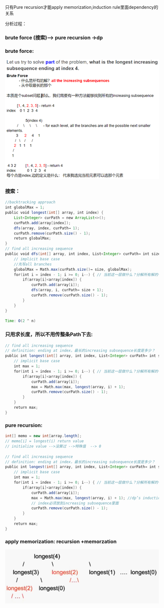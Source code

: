只有Pure recursion才能apply memorization,induction rule里面dependency的关系





分析过程：

### brute force (搜索)-->  pure recursion ->dp

### brute force:

![alt txt](https://raw.githubusercontent.com/corykingsf/hack-system-design-pixel/main/imgSnipaste_2021-06-24_20-40-56.png)



### 搜索：

```java
//backtracking approach
int‌‌ globalMax‌‌ = ‌‌1;‌‌
public‌‌ void‌‌ longest(int[]‌‌ array, ‌‌int‌‌ index)‌‌ {‌‌
	List<Integer> ‌‌curPath‌‌ = ‌‌new‌‌ ArrayList<>();‌‌
	curPath.add(array[index]);‌‌
	dfs(array, ‌‌index, ‌‌‌curPath‌‌‌→‌‌ 1);‌‌
	curPath.remove(curPath.size()‌‌ - ‌‌1);‌‌
	return‌‌ globalMax;‌‌
}‌‌
//‌ ‌find‌ ‌all‌ ‌increasing‌ ‌sequence‌ ‌
public‌‌ void‌‌ dfs(int[]‌‌ array, ‌‌int‌‌ index, ‌‌‌List<Integer> ‌‌curPath‌‌‌→‌‌‌ int‌‌ size‌)‌‌ {‌‌‌ //‌ ‌当‌前‌subsequence‌的‌长‌度‌ ‌
	//‌ ‌implicit‌ ‌base‌ ‌case‌ ‌
	//先写all branches
	globalMax‌‌ = ‌‌Math.max(‌curPath.size()‌‌‌→‌‌ size, ‌‌globalMax);‌‌‌
	for‌‌(int‌‌ i‌‌ = ‌‌index‌‌ - ‌‌1;‌‌ i‌‌ >= ‌‌0;‌‌ i--)‌‌ {‌‌ //‌ ‌当‌前‌这‌一‌层‌做‌什‌么？‌分‌解‌所‌有‌解‌的‌一‌种‌方‌法‌ ‌
		if‌‌(array[i]‌‌<‌‌array[index])‌‌ {‌‌
			curPath.add(array[i]);‌‌
			dfs(array, ‌‌i, ‌‌‌curPath‌‌‌→‌‌ size‌‌‌ + ‌‌1‌);‌‌
			curPath.remove(curPath.size()‌‌ - ‌‌1);‌‌
		}‌‌
	}‌‌
}‌‌

Time: ‌‌O(2 ^ n)‌‌
```

### 只用求长度，所以不用传整条Path下去:


```java
//‌ ‌find‌ ‌all‌ ‌increasing‌ ‌sequence‌ ‌
//‌ ‌definition:‌ ‌ending‌ ‌at‌ ‌index‌，‌最‌长‌的‌increasing‌ ‌subsequence‌长‌度‌是‌多‌少？‌  ‌subarray[0,‌ ‌index]‌ ‌
public‌‌ int‌‌ longest(int[]‌‌ array, ‌‌int‌‌ index, ‌‌‌List<Integer> ‌‌curPath‌‌→‌‌ int‌‌ size‌)‌‌ {‌‌‌ //‌ ‌pure‌ ‌recursion‌ ‌
	//‌ ‌implicit‌ ‌base‌ ‌case‌ ‌
	int‌‌ max‌‌ = ‌‌1;‌‌‌
	for‌‌(int‌‌ i‌‌ = ‌‌index‌‌ - ‌‌1;‌‌ i‌‌ >= ‌‌0;‌‌ i--)‌‌ {‌‌ //‌ ‌当‌前‌这‌一‌层‌做‌什‌么？‌分‌解‌所‌有‌解‌的‌一‌种‌方‌法‌ ，for.loop根本不变
		if‌‌(array[i]‌‌<‌‌array[index])‌‌ {‌‌
			curPath.add(array[i]);‌‌
			max‌‌ = ‌‌Math.max(max, ‌‌longest(array, ‌‌i)‌‌‌ + ‌‌1‌);‌‌
			curPath.remove(curPath.size()‌‌ - ‌‌1);‌‌
		}‌‌
	}‌‌
	return‌‌ max;‌‌
}‌‌‌
```

### pure recursion:


```java
int[] memo = new int[array.length];
// memo[i] = longest(i) return value
// initialize value -->没算过 -->特殊值  --> 0

//‌ ‌find‌ ‌all‌ ‌increasing‌ ‌sequence‌ ‌
//‌ ‌definition:‌ ‌ending‌ ‌at‌ ‌index‌，‌最‌长‌的‌increasing‌ ‌subsequence‌长‌度‌是‌多‌少？‌  ‌subarray[0,‌ ‌index]‌ ‌ //dp’s definition 
public‌‌ int‌‌ longest(int[]‌‌ array, ‌‌int‌‌ index, ‌‌‌List<Integer> ‌‌curPath‌‌→‌‌ int‌‌ size‌)‌‌ {‌‌‌ //‌ ‌pure‌ ‌recursion‌ ‌
	//‌ ‌implicit‌ ‌base‌ ‌case‌ ‌
	int‌‌ max‌ = ‌‌1;‌‌‌
	for‌‌(int‌‌ i‌‌ = ‌‌index‌‌ - ‌‌1;‌‌ i‌‌ >= ‌‌0;‌‌ i--)‌‌ {‌‌ //‌ ‌当‌前‌这‌一‌层‌做‌什‌么？‌分‌解‌所‌有‌解‌的‌一‌种‌方‌法‌,induction rule控制recursion true ‌
		if‌‌(array[i]‌‌<‌‌array[index])‌‌ {‌‌
			curPath.add(array[i]);‌‌
			max‌‌ = ‌‌Math.max(max, ‌‌longest(array, ‌‌i)‌‌‌ + ‌‌1‌);‌‌‌ //dp’s induction
			//‌ ‌index‌必‌须‌放‌到‌increasing‌ ‌subsequence‌里‌面‌ ‌
			curPath.remove(curPath.size()‌‌ - ‌‌1);‌‌
		}‌‌
	}‌‌
	return‌‌ max;‌‌
}‌‌‌
```

### apply memorization:  recursion +memorzation

![alt txt](https://raw.githubusercontent.com/corykingsf/hack-system-design-pixel/main/imgSnipaste_2021-06-24_22-46-36.png)